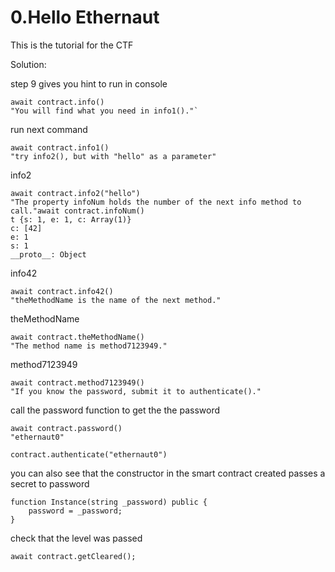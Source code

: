 # 0.Hello Ethernaut

This is the tutorial for the CTF

Solution:

step 9 gives you hint to run in console
```
await contract.info()
"You will find what you need in info1()."`

```

run next command
```
await contract.info1()
"try info2(), but with "hello" as a parameter"
```

info2 
```
await contract.info2("hello")
"The property infoNum holds the number of the next info method to call."await contract.infoNum()
t {s: 1, e: 1, c: Array(1)}
c: [42]
e: 1
s: 1
__proto__: Object
```

info42
```
await contract.info42()
"theMethodName is the name of the next method."
```

theMethodName
```
await contract.theMethodName()
"The method name is method7123949."
```

method7123949
```
await contract.method7123949()
"If you know the password, submit it to authenticate()."
```

call the password function to get the the password 
```
await contract.password()
"ethernaut0"

contract.authenticate("ethernaut0")
```

you can also see that the constructor in the smart contract created 
passes a secret to password
```
function Instance(string _password) public { 
    password = _password; 
}
```

check that the level was passed
```
await contract.getCleared();
```










